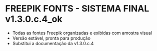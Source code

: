 # FREEPIK FONTS - SISTEMA FINAL v1.3.0.c.4_ok

- Todas as fontes Freepik organizadas e exibidas com amostra visual
- Versão estável, pronta para produção
- Substitui a documentação da v1.3.0.c.4
